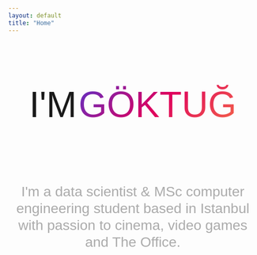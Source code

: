 ```yaml
---
layout: default
title: "Home"
---
```


<div class="main-banner">
   <div class="center" style="width: 100%;margin: 0 auto;height:100%;">
      <div class="row col-md-6 col-sm-12 align-items-center" style="margin: 0 auto;height:100%;">
         <div class="col-xl-12 col-xs-12 order-xl-1 order-2" style="text-align: center;">
            <p style="font-family: 'poppinsbold',  Arial, sans-serif; font-size: calc(30px + 4.55vw); line-height: 1.5; display:inline-block;">I'M</p>
            <p style="font-family: 'poppinsbold',  Arial, sans-serif; font-size: calc(30px + 4.55vw); line-height: 1.5; display:inline-block; background: linear-gradient(135deg,#5335CF, #DE005E, #F66E48); -webkit-text-fill-color: transparent; -webkit-background-clip: text;">GÖKTUĞ</p>
            <p style="font-family: 'poppinsbold',  Arial, sans-serif; font-size: calc(25px + 0.35vw); line-height: 1.2; color: rgb(171,171,171,1);">I'm a data scientist & MSc computer engineering student based in Istanbul with passion to cinema, video games and The Office.</p>
            <!--<p style="font-family: 'Open Sans', sans-serif; font-size: calc(20px + 0.52vw); line-height: 1; color: rgb(255,153,0,1);">Istanbul based Data Scientist.</p>
            <p style="font-family: 'Open Sans', sans-serif; font-size: calc(13px + 0.35vw); line-height: 1.2;">I'm a data scientist from Istanbul, working at REENGEN. I love cinema, every branch of sports, video games and The Office.</p>
            <p style="font-family: 'Open Sans', sans-serif; font-size: calc(13px + 0.35vw); line-height: 1.2;">Contact with me.</p>-->
         </div>
      </div>
   </div>
</div>